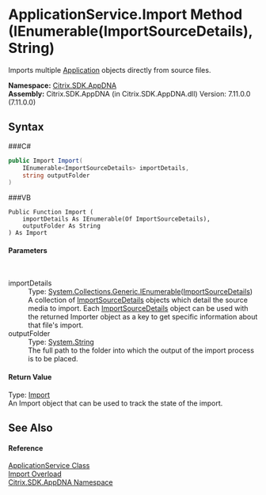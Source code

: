 # ApplicationService.Import Method (IEnumerable(ImportSourceDetails), String)
 

Imports multiple <a href="T_Citrix_SDK_AppDNA_Application">Application</a> objects directly from source files.

**Namespace:**&nbsp;<a href="N_Citrix_SDK_AppDNA">Citrix.SDK.AppDNA</a><br />**Assembly:**&nbsp;Citrix.SDK.AppDNA (in Citrix.SDK.AppDNA.dll) Version: 7.11.0.0 (7.11.0.0)

## Syntax

###C#
```csharp
public Import Import(
	IEnumerable<ImportSourceDetails> importDetails,
	string outputFolder
)
```

###VB
```vbnet
Public Function Import ( 
	importDetails As IEnumerable(Of ImportSourceDetails),
	outputFolder As String
) As Import
```


#### Parameters
&nbsp;<dl><dt>importDetails</dt><dd>Type: <a href="http://msdn2.microsoft.com/en-us/library/9eekhta0" target="_blank">System.Collections.Generic.IEnumerable</a>(<a href="T_Citrix_SDK_AppDNA_ImportSourceDetails">ImportSourceDetails</a>)<br />A collection of <a href="T_Citrix_SDK_AppDNA_ImportSourceDetails">ImportSourceDetails</a> objects which detail the source media to import. Each <a href="T_Citrix_SDK_AppDNA_ImportSourceDetails">ImportSourceDetails</a> object can be used with the returned Importer object as a key to get specific information about that file's import.</dd><dt>outputFolder</dt><dd>Type: <a href="http://msdn2.microsoft.com/en-us/library/s1wwdcbf" target="_blank">System.String</a><br />The full path to the folder into which the output of the import process is to be placed.</dd></dl>

#### Return Value
Type: <a href="T_Citrix_SDK_AppDNA_Import">Import</a><br />An Import object that can be used to track the state of the import.

## See Also


#### Reference
<a href="T_Citrix_SDK_AppDNA_ApplicationService">ApplicationService Class</a><br /><a href="Overload_Citrix_SDK_AppDNA_ApplicationService_Import">Import Overload</a><br /><a href="N_Citrix_SDK_AppDNA">Citrix.SDK.AppDNA Namespace</a><br />